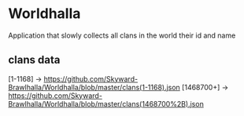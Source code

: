 # Worldhalla

Application that slowly collects all clans in the world their id and name

## clans data 
[1-1168] -> https://github.com/Skyward-Brawlhalla/Worldhalla/blob/master/clans(1-1168).json
[1468700+] -> https://github.com/Skyward-Brawlhalla/Worldhalla/blob/master/clans(1468700%2B).json


